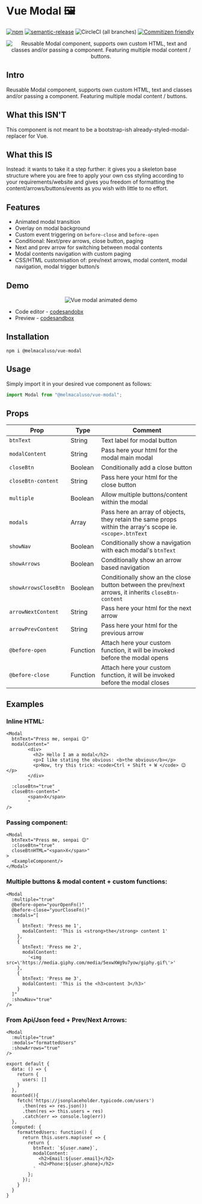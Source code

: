 
# Vue Modal 🖼
[![npm](https://img.shields.io/npm/dw/@melmacaluso/vue-modal.svg?label=Downloads)](https://www.npmjs.com/package/@melmacaluso/vue-modal)
[![semantic-release](https://img.shields.io/badge/%20%20%F0%9F%93%A6%F0%9F%9A%80-semantic--release-e10079.svg)](https://github.com/semantic-release/semantic-release)
![CircleCI (all branches)](https://img.shields.io/circleci/project/github/MelMacaluso/vue-modal.svg)
[![Commitizen friendly](https://img.shields.io/badge/commitizen-friendly-brightgreen.svg)](http://commitizen.github.io/cz-cli/)

<div align="center">

![Reusable Modal component, supports own custom HTML, text and classes and/or passing a component. Featuring multiple modal content / buttons.](https://user-images.githubusercontent.com/24974216/55087239-b2b9f980-50a1-11e9-8924-499b6cbfe965.png)

</div>

## Intro

Reusable Modal component, supports own custom HTML, text and classes and/or passing a component. Featuring multiple modal content / buttons.

## What this ISN'T

This component is not meant to be a bootstrap-ish already-styled-modal-replacer for Vue.

## What this IS

Instead: it wants to take it a step further: it gives you a skeleton base structure where you are free to apply your own css styling according to your requirements/website and gives you freedom of formatting the content/arrows/buttons/events as you wish with little to no effort.

## Features

- Animated modal transition
- Overlay on modal background
- Custom event triggering on `before-close` and `before-open`
- Conditional: Next/prev arrows, close button, paging
- Next and prev arrow for switching between modal contents
- Modal contents navigation with custom paging
- CSS/HTML customisation of: prev/next arrows, modal content, modal
  navigation, modal trigger button/s

## Demo
<div align="center">

![Vue modal animated demo](https://media.giphy.com/media/7zoNLc5G8zJjWlyR3T/giphy.gif)

</div>

- Code editor - [codesandobx](https://codesandbox.io/s/rmj2y345xo)
- Preview - [codesandbox](https://rmj2y345xo.codesandbox.io/)

## Installation

```shell
npm i @melmacaluso/vue-modal
```

## Usage

Simply import it in your desired vue component as follows:

```javascript
import Modal from "@melmacaluso/vue-modal";
```

## Props

| **Prop**           | **Type** | **Comment**                                                                                              |
| ------------------ | -------- | -------------------------------------------------------------------------------------------------------- |
| `btnText`          | String   | Text label for modal button                                                                              |
| `modalContent`     | String   | Pass here your html for the modal main modal                                                             |
| `closeBtn`         | Boolean  | Conditionally add a close button                                                                         |
| `closeBtn-content` | String   | Pass here your html for the close button                                                                 |
| `multiple`        | Boolean  | Allow multiple buttons/content within the modal                                                          |
| `modals`           | Array    | Pass here an array of objects, they retain the same props within the array's scope ie. `<scope>.btnText` |
| `showNav`          | Boolean  | Conditionally show a navigation with each modal's `btnText`                                              |
| `showArrows`       | Boolean  | Conditionally show an arrow based navigation                                                             |
| `showArrowsCloseBtn`       | Boolean  | Conditionally show an the close button between the prev/next arrows, it inherits `closeBtn-content`                                                             |
| `arrowNextContent`  | String   | Pass here your html for the next arrow                                                                   |
| `arrowPrevContent`  | String   | Pass here your html for the previous arrow                                                               |
| `@before-open`     | Function  | Attach here your custom function, it will be invoked before the modal opens                              |
| `@before-close`    | Function  | Attach here your custom function, it will be invoked before the modal closes                             |

## Examples

### Inline HTML:

```vue
<Modal
  btnText="Press me, senpai 😊"
  modalContent="
        <div>
          <h2> Hello I am a modal</h2>
          <p>I like stating the obvious: <b>the obvious</b></p>
          <p>Now, try this trick: <code>Ctrl + Shift + W </code> 😉</p>
        </div>
        "
  :closeBtn="true"
  closeBtn-content="
        <span>X</span>
        "
/>
```

### Passing component:

```vue
<Modal
  btnText="Press me, senpai 😊"
  :closeBtn="true"
  closeBtnHTML="<span>X</span>"
>
  <ExampleComponent/>
</Modal>
```

### Multiple buttons & modal content + custom functions:

```vue
<Modal
  :multiple="true"
  @before-open="yourOpenFn()"
  @before-close="yourCloseFn()"
  :modals="[
    {
      btnText: 'Press me 1',
      modalContent: 'This is <strong>the</strong> content 1'
    },
    {
      btnText: 'Press me 2',
      modalContent:
        '<img src=\'https://media.giphy.com/media/5exwXWg9u7yow/giphy.gif\'>'
    },
    {
      btnText: 'Press me 3',
      modalContent: 'This is the <h3>content 3</h3>'
    }
  ]"
  :showNav="true"
/>
```

### From Api/Json feed + Prev/Next Arrows:

```vue
<Modal
  :multiple="true"
  :modals="formattedUsers"
  :showArrows="true"
/>

export default {
  data: () => {
    return {
      users: []
    }
  },
  mounted(){
    fetch('https://jsonplaceholder.typicode.com/users')
      .then(res => res.json())
      .then(res => this.users = res)
      .catch(err => console.log(err))
  },
  computed: {
    formattedUsers: function() {
      return this.users.map(user => {
        return {
          btnText: `${user.name}`,
          modalContent: `
            <h2>Email:${user.email}</h2>
            <h2>Phone:${user.phone}</h2>
          `
        };
      });
    }
  }
}
```

